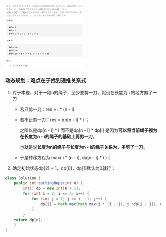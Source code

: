<img src = 'https://github.com/leopardv10/DataStructure-and-ComputerAlgorithm/blob/master/%E5%8A%A8%E6%80%81%E8%A7%84%E5%88%92/images/%E5%89%91%E6%8C%87offer14-1.png?raw=true' width = 50%>

### 动态规划：难点在于找到递推关系式  

1. 对于本题，对于一段n的绳子，至少要剪一刀，假设在长度为 i 的地方剪了一刀  

   * 若只剪一刀：res = i * (n - i)

   * 若不止剪一刀：res = dp[n - i] * i ；

     之所以是dp[n - i] * i 而不是dp[n - i] * dp[i] 是因为**可以将当前绳子视为在长度为n - i的绳子的基础上再剪一刀**。

     也就是说**长度为n的绳子与长度为n - i的绳子关系为，多剪了一刀**。  

   * 于是转移方程为 max( i * (n - i), dp[n - i] * i )；

2. 确定初始状态dp[2] = 1，dp[0]，dp[1]默认为0就行；

```java
class Solution {
    public int cuttingRope(int n) {
        int[] dp = new int[n + 1];
        for (int i = 2; i <= n; i++) {
            for (int j = 1; j <= i - 1; j++) {
                dp[i] = Math.max(Math.max(j * (i - j), j *dp[i - j]), dp[i]);
            }
        }
    return dp[n];
    }
}
```

